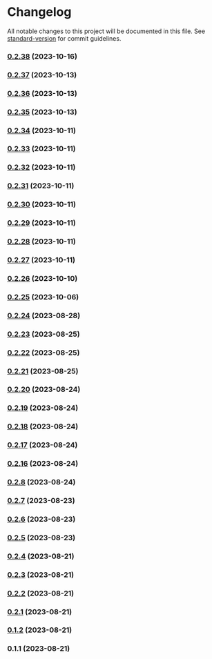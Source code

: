 # Changelog

All notable changes to this project will be documented in this file. See [standard-version](https://github.com/conventional-changelog/standard-version) for commit guidelines.

### [0.2.38](https://github.com/LucasGabrielBravo/primo-components/compare/v0.2.34...v0.2.38) (2023-10-16)

### [0.2.37](https://github.com/LucasGabrielBravo/primo-components/compare/v0.2.36...v0.2.37) (2023-10-13)

### [0.2.36](https://github.com/LucasGabrielBravo/primo-components/compare/v0.2.35...v0.2.36) (2023-10-13)

### [0.2.35](https://github.com/LucasGabrielBravo/primo-components/compare/v0.2.4...v0.2.35) (2023-10-13)

### [0.2.34](https://github.com/LucasGabrielBravo/primo-components/compare/v0.2.33...v0.2.34) (2023-10-11)

### [0.2.33](https://github.com/LucasGabrielBravo/primo-components/compare/v0.2.32...v0.2.33) (2023-10-11)

### [0.2.32](https://github.com/LucasGabrielBravo/primo-components/compare/v0.2.4...v0.2.32) (2023-10-11)

### [0.2.31](https://github.com/LucasGabrielBravo/primo-components/compare/v0.2.30...v0.2.31) (2023-10-11)

### [0.2.30](https://github.com/LucasGabrielBravo/primo-components/compare/v0.2.4...v0.2.30) (2023-10-11)

### [0.2.29](https://github.com/LucasGabrielBravo/primo-components/compare/v0.2.28...v0.2.29) (2023-10-11)

### [0.2.28](https://github.com/LucasGabrielBravo/primo-components/compare/v0.2.26...v0.2.28) (2023-10-11)

### [0.2.27](https://github.com/LucasGabrielBravo/primo-components/compare/v0.2.26...v0.2.27) (2023-10-11)

### [0.2.26](https://github.com/LucasGabrielBravo/primo-components/compare/v0.2.25...v0.2.26) (2023-10-10)

### [0.2.25](https://github.com/LucasGabrielBravo/primo-components/compare/v0.2.24...v0.2.25) (2023-10-06)

### [0.2.24](https://github.com/LucasGabrielBravo/primo-components/compare/v0.2.23...v0.2.24) (2023-08-28)

### [0.2.23](https://github.com/LucasGabrielBravo/primo-components/compare/v0.2.22...v0.2.23) (2023-08-25)

### [0.2.22](https://github.com/LucasGabrielBravo/primo-components/compare/v0.2.21...v0.2.22) (2023-08-25)

### [0.2.21](https://github.com/LucasGabrielBravo/primo-components/compare/v0.2.20...v0.2.21) (2023-08-25)

### [0.2.20](https://github.com/LucasGabrielBravo/primo-components/compare/v0.2.19...v0.2.20) (2023-08-24)

### [0.2.19](https://github.com/LucasGabrielBravo/primo-components/compare/v0.2.18...v0.2.19) (2023-08-24)

### [0.2.18](https://github.com/LucasGabrielBravo/primo-components/compare/v0.2.17...v0.2.18) (2023-08-24)

### [0.2.17](https://github.com/LucasGabrielBravo/primo-components/compare/v0.2.16...v0.2.17) (2023-08-24)

### [0.2.16](https://github.com/LucasGabrielBravo/primo-components/compare/v0.2.8...v0.2.16) (2023-08-24)

### [0.2.8](https://github.com/LucasGabrielBravo/primo-components/compare/v0.2.7...v0.2.8) (2023-08-24)

### [0.2.7](https://github.com/LucasGabrielBravo/primo-components/compare/v0.2.6...v0.2.7) (2023-08-23)

### [0.2.6](https://github.com/LucasGabrielBravo/primo-components/compare/v0.2.5...v0.2.6) (2023-08-23)

### [0.2.5](https://github.com/LucasGabrielBravo/primo-components/compare/v0.2.4...v0.2.5) (2023-08-23)

### [0.2.4](https://github.com/LucasGabrielBravo/primo-components/compare/v0.2.3...v0.2.4) (2023-08-21)

### [0.2.3](https://github.com/LucasGabrielBravo/primo-components/compare/v0.2.2...v0.2.3) (2023-08-21)

### [0.2.2](https://github.com/LucasGabrielBravo/primo-components/compare/v0.2.1...v0.2.2) (2023-08-21)

### [0.2.1](https://github.com/LucasGabrielBravo/primo-components/compare/v0.1.2...v0.2.1) (2023-08-21)

### [0.1.2](https://github.com/LucasGabrielBravo/primo-components/compare/v0.1.1...v0.1.2) (2023-08-21)

### 0.1.1 (2023-08-21)
